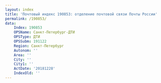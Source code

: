```yaml
---
layout: index
title: 'Почтовый индекс 190853: отделение почтовой связи Почты России'
permalink: /190853/
data:
    Index: 190853
    OPSName: Санкт-Петербург-ДТИ
    OPSType: ДТИ
    OPSSubm: 191122
    Region: Санкт-Петербург
    Autonom: ''
    Area: ''
    City: ''
    City1: ''
    ActDate: '20181228'
    IndexOld: ''
---
```

